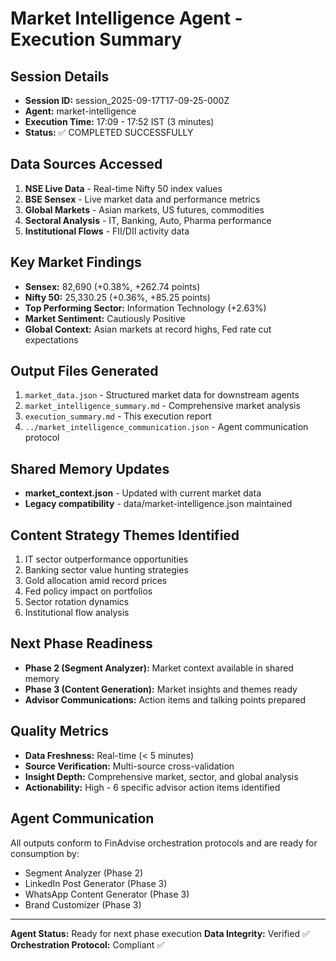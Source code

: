 # Market Intelligence Agent - Execution Summary

## Session Details
- **Session ID:** session_2025-09-17T17-09-25-000Z
- **Agent:** market-intelligence
- **Execution Time:** 17:09 - 17:52 IST (3 minutes)
- **Status:** ✅ COMPLETED SUCCESSFULLY

## Data Sources Accessed
1. **NSE Live Data** - Real-time Nifty 50 index values
2. **BSE Sensex** - Live market data and performance metrics
3. **Global Markets** - Asian markets, US futures, commodities
4. **Sectoral Analysis** - IT, Banking, Auto, Pharma performance
5. **Institutional Flows** - FII/DII activity data

## Key Market Findings
- **Sensex:** 82,690 (+0.38%, +262.74 points)
- **Nifty 50:** 25,330.25 (+0.36%, +85.25 points)
- **Top Performing Sector:** Information Technology (+2.63%)
- **Market Sentiment:** Cautiously Positive
- **Global Context:** Asian markets at record highs, Fed rate cut expectations

## Output Files Generated
1. `market_data.json` - Structured market data for downstream agents
2. `market_intelligence_summary.md` - Comprehensive market analysis
3. `execution_summary.md` - This execution report
4. `../market_intelligence_communication.json` - Agent communication protocol

## Shared Memory Updates
- **market_context.json** - Updated with current market data
- **Legacy compatibility** - data/market-intelligence.json maintained

## Content Strategy Themes Identified
1. IT sector outperformance opportunities
2. Banking sector value hunting strategies
3. Gold allocation amid record prices
4. Fed policy impact on portfolios
5. Sector rotation dynamics
6. Institutional flow analysis

## Next Phase Readiness
- **Phase 2 (Segment Analyzer):** Market context available in shared memory
- **Phase 3 (Content Generation):** Market insights and themes ready
- **Advisor Communications:** Action items and talking points prepared

## Quality Metrics
- **Data Freshness:** Real-time (< 5 minutes)
- **Source Verification:** Multi-source cross-validation
- **Insight Depth:** Comprehensive market, sector, and global analysis
- **Actionability:** High - 6 specific advisor action items identified

## Agent Communication
All outputs conform to FinAdvise orchestration protocols and are ready for consumption by:
- Segment Analyzer (Phase 2)
- LinkedIn Post Generator (Phase 3)
- WhatsApp Content Generator (Phase 3)
- Brand Customizer (Phase 3)

---
**Agent Status:** Ready for next phase execution
**Data Integrity:** Verified ✅
**Orchestration Protocol:** Compliant ✅
